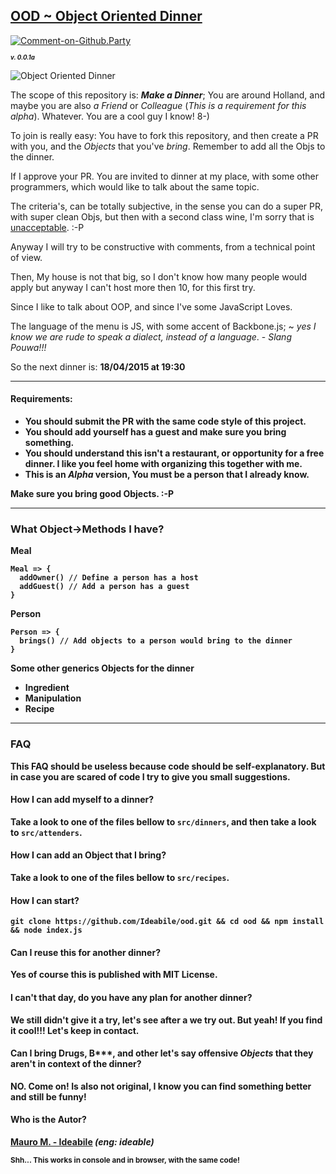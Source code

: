 ## [OOD ~ Object Oriented Dinner](https://ideabile.github.io/ood/)

[![Comment-on-Github.Party](https://img.shields.io/badge/Comment%20on-Github.Party-yellow.svg)](https://github.party/item?id=45)

***<sup><sub>v. 0.0.1a</sub></sup>***

![Object Oriented Dinner](http://www.craveonline.com/images/stories/2011/2012/March/Comedy/10-nerdy-last-suppers/last-supper-science.jpg)

The scope of this repository is: ***Make a Dinner***;
You are around Holland, and maybe you are also *a Friend* or *Colleague* (*This is a requirement for this alpha*). Whatever.
You are a cool guy I know! 8-)

To join is really easy: You have to fork this repository, and then create a PR with you, and the *Objects* that you've *bring*.
Remember to add all the Objs to the dinner.

If I approve your PR. You are invited to dinner at my place, with some other programmers, which would like to talk about the same topic.

The criteria's, can be totally subjective, in the sense you can do a super PR, with super clean Objs, but then with a second class wine, I'm sorry that is [unacceptable](https://m.youtube.com/watch?v=07So_lJQyqw). :-P

Anyway I will try to be constructive with comments, from a technical point of view.

Then, My house is not that big, so I don't know how many people would apply but anyway I can't host more then 10, for this first try.

Since I like to talk about OOP, and since I've some JavaScript Loves.

The language of the menu is JS, with some accent of Backbone.js;
 ~ *yes I know we are rude to speak a dialect, instead of a language*. - *Slang Pouwa!!!*

So the next dinner is: <b>18/04/2015<b> at <b>19:30</b>

----

#### Requirements:
  - You should submit the PR with the same code style of this project.
  - You should add yourself has a guest and make sure you bring something.
  - You should understand this isn't a restaurant, or opportunity for a free dinner. I like you feel home with organizing this together with me.
  - This is an *Alpha* version, You must be a person that I already know.

Make sure you bring good Objects. :-P

----

### What Object->Methods I have?

**Meal**
```
Meal => {
  addOwner() // Define a person has a host
  addGuest() // Add a person has a guest
}
```

**Person**
```
Person => {
  brings() // Add objects to a person would bring to the dinner
}
```

Some other generics Objects for the dinner
- **Ingredient**
- **Manipulation**
- **Recipe**

----

### FAQ
This FAQ should be useless because code should be self-explanatory. But in case you are scared of code I try to give you small suggestions.

#### How I can add myself to a dinner?
Take a look to one of the files bellow to ```src/dinners```, and then take a look to ```src/attenders```.

#### How I can add an Object that I bring?
Take a look to one of the files bellow to ```src/recipes```.


#### How I can start?
```
git clone https://github.com/Ideabile/ood.git && cd ood && npm install && node index.js
```

#### Can I reuse this for another dinner?
Yes of course this is published with MIT License.

#### I can't that day, do you have any plan for another dinner?
We still didn't give it a try, let's see after a we try out.
But yeah! If you find it cool!!! Let's keep in contact.

#### Can I bring Drugs, B\*\*\*, and other let's say offensive *Objects* that they aren't in context of the dinner?
NO. Come on! Is also not original, I know you can find something better and still be funny!

#### Who is the Autor?
[Mauro M. - Ideabile](http://www.ideabile.com) *(eng: ideable)*


<sup>Shh... This works in **console** and in **browser**, with the same code!<sup>
